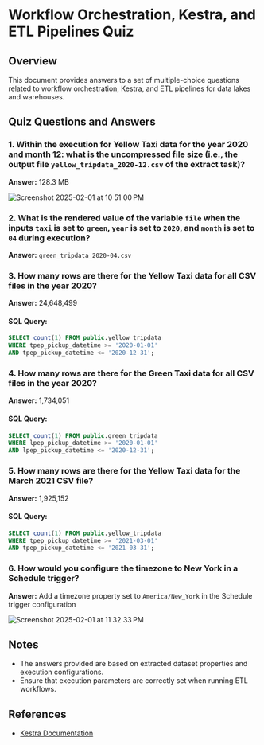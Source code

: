 # Workflow Orchestration, Kestra, and ETL Pipelines Quiz

## Overview
This document provides answers to a set of multiple-choice questions related to workflow orchestration, Kestra, and ETL pipelines for data lakes and warehouses.

## Quiz Questions and Answers

### 1. Within the execution for Yellow Taxi data for the year 2020 and month 12: what is the uncompressed file size (i.e., the output file `yellow_tripdata_2020-12.csv` of the extract task)?
**Answer:** 128.3 MB

![Screenshot 2025-02-01 at 10 51 00 PM](https://github.com/user-attachments/assets/f58068c2-c78d-4df1-9b9f-3fbe7ff4bdbd)

### 2. What is the rendered value of the variable `file` when the inputs `taxi` is set to `green`, `year` is set to `2020`, and `month` is set to `04` during execution?
**Answer:** `green_tripdata_2020-04.csv`

### 3. How many rows are there for the Yellow Taxi data for all CSV files in the year 2020?
**Answer:** 24,648,499

#### SQL Query:
```sql
SELECT count(1) FROM public.yellow_tripdata
WHERE tpep_pickup_datetime >= '2020-01-01'
AND tpep_pickup_datetime <= '2020-12-31';
```

### 4. How many rows are there for the Green Taxi data for all CSV files in the year 2020?
**Answer:** 1,734,051

#### SQL Query:
```sql
SELECT count(1) FROM public.green_tripdata
WHERE lpep_pickup_datetime >= '2020-01-01'
AND lpep_pickup_datetime <= '2020-12-31';
```

### 5. How many rows are there for the Yellow Taxi data for the March 2021 CSV file?
**Answer:** 1,925,152

#### SQL Query:
```sql
SELECT count(1) FROM public.yellow_tripdata
WHERE tpep_pickup_datetime >= '2021-03-01'
AND tpep_pickup_datetime <= '2021-03-31';
```

### 6. How would you configure the timezone to New York in a Schedule trigger?
**Answer:** Add a timezone property set to `America/New_York` in the Schedule trigger configuration

![Screenshot 2025-02-01 at 11 32 33 PM](https://github.com/user-attachments/assets/bcc0c75f-91c9-4dd9-8100-450bd7ced10d)


## Notes
- The answers provided are based on extracted dataset properties and execution configurations.
- Ensure that execution parameters are correctly set when running ETL workflows.

## References
- [Kestra Documentation](https://kestra.io/docs/)


